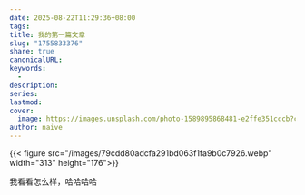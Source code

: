 ```yaml
---
date: 2025-08-22T11:29:36+08:00
tags:
title: 我的第一篇文章
slug: "1755833376"
share: true
canonicalURL:
keywords:
  - 
description:
series:
lastmod:
cover:
  image: https://images.unsplash.com/photo-1589895868481-e2ffe351cccb?crop=entropy&cs=tinysrgb&fit=max&fm=jpg&ixid=M3wzNjAwOTd8MHwxfHNlYXJjaHwxfHwlRTclOTklQkQlRTglQTIlOUN8ZW58MHwwfHx8MTc1NTgzMzQxOXww&ixlib=rb-4.1.0&q=80&w=1080
author: naive
---
```


{{< figure src="/images/79cdd80adcfa291bd063f1fa9b0c7926.webp"  width="313" height="176">}}

我看看怎么样，哈哈哈哈
